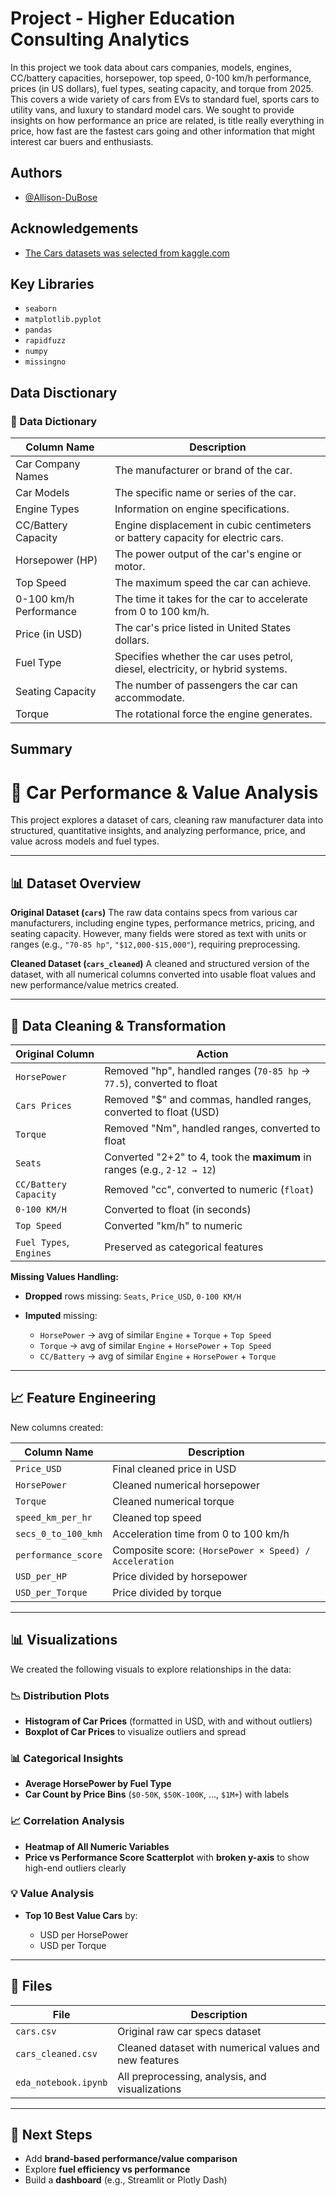 
# Project - Higher Education Consulting Analytics

In this project we took data about cars companies, models, engines, CC/battery capacities, horsepower, top speed, 0-100 km/h performance, prices (in US dollars), fuel types, seating capacity, and torque from 2025. This covers a wide variety of cars from EVs to standard fuel, sports cars to utility vans, and luxury to standard model cars. We sought to provide insights on how performance an price are related, is title really everything in price, how fast are the fastest cars going and other information that might interest car buers and enthusiasts.


## Authors

- [@Allison-DuBose](https://github.com/Allison-DuBose)

 
## Acknowledgements

 - [The Cars datasets was selected from kaggle.com](https://www.kaggle.com/datasets/abdulmalik1518/cars-datasets-2025)



## Key Libraries

- `seaborn`
- `matplotlib.pyplot`
- `pandas`
- `rapidfuzz`
- `numpy`
- `missingno`



## Data Disctionary

### 📘 Data Dictionary

| **Column Name**             | **Description**                                                                 |
|----------------------------|----------------------------------------------------------------------------------|
| Car Company Names           | The manufacturer or brand of the car.                                           |
| Car Models                  | The specific name or series of the car.                                         |
| Engine Types                | Information on engine specifications.                                           |
| CC/Battery Capacity         | Engine displacement in cubic centimeters or battery capacity for electric cars. |
| Horsepower (HP)             | The power output of the car's engine or motor.                                  |
| Top Speed                   | The maximum speed the car can achieve.                                          |
| 0-100 km/h Performance      | The time it takes for the car to accelerate from 0 to 100 km/h.                 |
| Price (in USD)              | The car's price listed in United States dollars.                                |
| Fuel Type                   | Specifies whether the car uses petrol, diesel, electricity, or hybrid systems.  |
| Seating Capacity            | The number of passengers the car can accommodate.                               |
| Torque                      | The rotational force the engine generates.                                      |

## Summary

# 🚗 Car Performance & Value Analysis

This project explores a dataset of cars, cleaning raw manufacturer data into structured, quantitative insights, and analyzing performance, price, and value across models and fuel types.

---

## 📊 Dataset Overview

**Original Dataset (`cars`)**
The raw data contains specs from various car manufacturers, including engine types, performance metrics, pricing, and seating capacity. However, many fields were stored as text with units or ranges (e.g., `"70-85 hp"`, `"$12,000-$15,000"`), requiring preprocessing.

**Cleaned Dataset (`cars_cleaned`)**
A cleaned and structured version of the dataset, with all numerical columns converted into usable float values and new performance/value metrics created.

---

## 🧹 Data Cleaning & Transformation

| Original Column         | Action                                                                   |
| ----------------------- | ------------------------------------------------------------------------ |
| `HorsePower`            | Removed "hp", handled ranges (`70-85 hp` → `77.5`), converted to float   |
| `Cars Prices`           | Removed "\$" and commas, handled ranges, converted to float (USD)        |
| `Torque`                | Removed "Nm", handled ranges, converted to float                         |
| `Seats`                 | Converted "2+2" to 4, took the **maximum** in ranges (e.g., `2-12 → 12`) |
| `CC/Battery Capacity`   | Removed "cc", converted to numeric (`float`)                             |
| `0-100 KM/H`            | Converted to float (in seconds)                                          |
| `Top Speed`             | Converted "km/h" to numeric                                              |
| `Fuel Types`, `Engines` | Preserved as categorical features                                        |

**Missing Values Handling:**

* **Dropped** rows missing: `Seats`, `Price_USD`, `0-100 KM/H`
* **Imputed** missing:

  * `HorsePower` → avg of similar `Engine` + `Torque` + `Top Speed`
  * `Torque` → avg of similar `Engine` + `HorsePower` + `Top Speed`
  * `CC/Battery` → avg of similar `Engine` + `HorsePower` + `Torque`

---

## 📈 Feature Engineering

New columns created:

| Column Name         | Description                                            |
| ------------------- | ------------------------------------------------------ |
| `Price_USD`         | Final cleaned price in USD                             |
| `HorsePower`        | Cleaned numerical horsepower                           |
| `Torque`            | Cleaned numerical torque                               |
| `speed_km_per_hr`   | Cleaned top speed                                      |
| `secs_0_to_100_kmh` | Acceleration time from 0 to 100 km/h                   |
| `performance_score` | Composite score: `(HorsePower × Speed) / Acceleration` |
| `USD_per_HP`        | Price divided by horsepower                            |
| `USD_per_Torque`    | Price divided by torque                                |

---

## 📊 Visualizations

We created the following visuals to explore relationships in the data:

### 📉 Distribution Plots

* **Histogram of Car Prices** (formatted in USD, with and without outliers)
* **Boxplot of Car Prices** to visualize outliers and spread

### 📊 Categorical Insights

* **Average HorsePower by Fuel Type**
* **Car Count by Price Bins** (`$0-50K`, `$50K-100K`, ..., `$1M+`) with labels

### 📈 Correlation Analysis

* **Heatmap of All Numeric Variables**
* **Price vs Performance Score Scatterplot** with **broken y-axis** to show high-end outliers clearly

### 💡 Value Analysis

* **Top 10 Best Value Cars** by:

  * USD per HorsePower
  * USD per Torque

---

## 📁 Files

| File                 | Description                                            |
| -------------------- | ------------------------------------------------------ |
| `cars.csv`           | Original raw car specs dataset                         |
| `cars_cleaned.csv`   | Cleaned dataset with numerical values and new features |
| `eda_notebook.ipynb` | All preprocessing, analysis, and visualizations        |

---

## 🚀 Next Steps

* Add **brand-based performance/value comparison**
* Explore **fuel efficiency vs performance**
* Build a **dashboard** (e.g., Streamlit or Plotly Dash)

